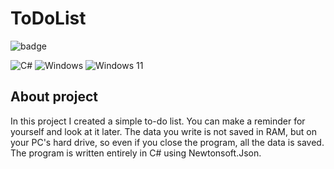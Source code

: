 # ToDoList

![badge](https://sun9-55.userapi.com/impg/3z2ejKfTGypSzk7ovUf7YWLdYkqwGjHdjUc94Q/Y6Gk0s1IKTk.jpg?size=781x424&quality=96&sign=446b46995698196c25db7dcdd13be400&type=album)

![C#](https://img.shields.io/badge/c%23-%23239120.svg?style=for-the-badge&logo=csharp&logoColor=white)
![Windows](https://img.shields.io/badge/Windows-0078D6?style=for-the-badge&logo=windows&logoColor=white)
![Windows 11](https://img.shields.io/badge/Windows%2011-%230079d5.svg?style=for-the-badge&logo=Windows%2011&logoColor=white)

## About project
In this project I created a simple to-do list. You can make a reminder for yourself and look at it later. The data you write is not saved in RAM, but on your PC's hard drive, so even if you close the program, all the data is saved. The program is written entirely in C# using Newtonsoft.Json.
